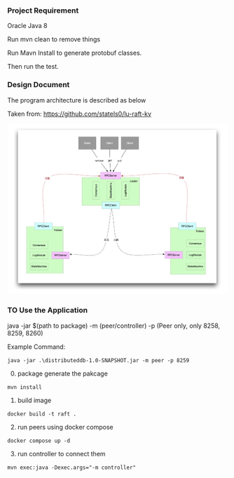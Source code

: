 ### Project Requirement ###
Oracle Java 8

Run mvn clean to remove things

Run Mavn Install to generate protobuf classes.

Then run the test. 

### Design Document ###
The program architecture is described as below

Taken from: https://github.com/stateIs0/lu-raft-kv

![Architecture](./design.png)

### TO Use the Application
java -jar $(path to package) -m (peer/controller) -p (Peer only, only 8258, 8259, 8260)

Example Command:
```shell script
java -jar .\distributeddb-1.0-SNAPSHOT.jar -m peer -p 8259
```


0. package generate the pakcage
```
mvn install
```

1. build image
```
docker build -t raft .
```

2. run peers using docker compose
```
docker compose up -d
```

3. run controller to connect them
```
mvn exec:java -Dexec.args="-m controller"
```